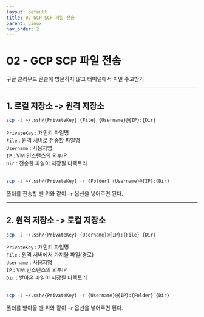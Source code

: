 ```yaml
---
layout: default
title: 02 GCP SCP 파일 전송
parent: Linux
nav_order: 2
---
```


# 02 - GCP SCP 파일 전송
구글 클라우드 콘솔에 방문하지 않고 터미널에서 파일 주고받기
<hr>

## 1. 로컬 저장소 -> 원격 저장소

```bash
scp -i ~/.ssh/{PrivateKey} {File} {Username}@{IP}:{Dir}
```
`PrivateKey` : 개인키 파일명  
`File` : 원격 서버로 전송할 파일명  
`Username` : 사용자명  
`IP` : VM 인스턴스의 외부IP  
`Dir` : 전송한 파일이 저장될 디렉토리  
<br>

```bash
scp -i ~/.ssh/{PrivateKey} -r {Folder} {Username}@{IP}:{Dir}
```
폴더를 전송할 땐 위와 같이 `-r` 옵션을 넣어주면 된다.
<hr>

## 2. 원격 저장소 -> 로컬 저장소

```bash
scp -i ~/.ssh/{PrivateKey} {Username}@{IP}:{File} {Dir}
```
`PrivateKey` : 개인키 파일명  
`File` : 원격 서버에서 가져올 파일(경로)  
`Username` : 사용자명  
`IP` : VM 인스턴스의 외부IP  
`Dir` : 받아온 파일이 저장될 디렉토리  
<br>

```bash
scp -i ~/.ssh/{PrivateKey} -r {Username}@{IP}:{Folder} {Dir}
```
폴더를 받아올 땐 위와 같이 `-r` 옵션을 넣어주면 된다.